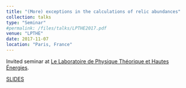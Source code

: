 ```yaml
---
title: "(More) exceptions in the calculations of relic abundances"
collection: talks
type: "Seminar"
#permalink: /files/talks/LPTHE2017.pdf
venue: "LPTHE"
date: 2017-11-07
location: "Paris, France"
---
```


Invited seminar at [Le Laboratoire de Physique Théorique et Hautes Énergies](https://www.lpthe.jussieu.fr/spip/?lang=fr).

[SLIDES](http://ahryczuk.github.io/files/talks/LPTHE2017.pdf)
